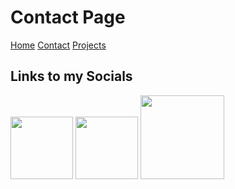 # Contact Page


[Home]()
[Contact](/Contact.md)
[Projects](/Projects.md)



## Links to my Socials
[<img src="https://encrypted-tbn0.gstatic.com/images?q=tbn:ANd9GcRokEYt0yyh6uNDKL8uksVLlhZ35laKNQgZ9g&s" width=100>](https://www.linkedin.com/in/adil-s-6b0702125/) [<img src="https://encrypted-tbn0.gstatic.com/images?q=tbn:ANd9GcSbqj9Ii13d6hx5a9kyLnC5A8A96LDSaSZv_w&s" width=100>](https://github.com/Daiyegamer) [<img src="https://media.wired.com/photos/5926db217034dc5f91becd6b/master/w_2560%2Cc_limit/so-logo-s.jpg" width=134>](https://stackoverflow.com/users/27184932/daiyegamer?tab=profile)


